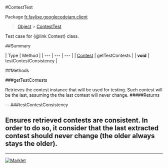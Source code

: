 #ContestTest

Package [fr.faylixe.googlecodejam.client](README.md)<br>
> [Object](../../../java/lang/Object.md) > [ContestTest](ContestTest.md)

Test case for {@link Contest} class.

##Summary


| Type | Method |
| --- | --- | --- |
| [Contest](Contest.md) | getTestContests |
| **void** | testContestConsistency |

##Methods

###getTestContests


Retrieves the contest instance that will
 be used for testing. Such contest will be
 the last, assuming the the last contest
 will never change.
#####Returns



--
###testContestConsistency


Ensures retrieved contests are consistent.
 In order to do so, it consider that the last extracted
 contest should never change (the older always stays the older).
--
---
[![Marklet](https://img.shields.io/badge/Generated%20by-Marklet-green.svg)](https://github.com/Faylixe/marklet)